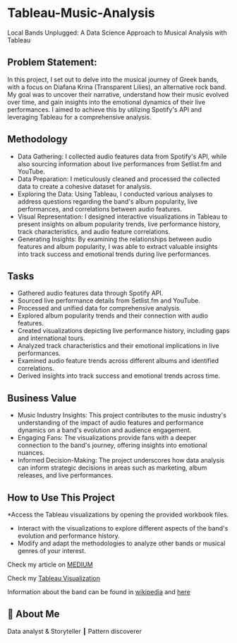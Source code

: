 # Tableau-Music-Analysis
Local Bands Unplugged: A Data Science Approach to Musical Analysis with Tableau


## Problem Statement:
In this project, I set out to delve into the musical journey of Greek bands, with a focus on Diafana Krina (Transparent Lilies), an alternative rock band. My goal was to uncover their narrative, understand how their music evolved over time, and gain insights into the emotional dynamics of their live performances. I aimed to achieve this by utilizing Spotify's API and leveraging Tableau for a comprehensive analysis.


## Methodology

* Data Gathering: I collected audio features data from Spotify's API, while also sourcing information about live performances from Setlist.fm and YouTube.
* Data Preparation: I meticulously cleaned and processed the collected data to create a cohesive dataset for analysis.
* Exploring the Data: Using Tableau, I conducted various analyses to address questions regarding the band's album popularity, live performances, and correlations between audio features.
* Visual Representation: I designed interactive visualizations in Tableau to present insights on album popularity trends, live performance history, track characteristics, and audio feature correlations.
* Generating Insights: By examining the relationships between audio features and album popularity, I was able to extract valuable insights into track success and emotional trends during live performances.


## Tasks

* Gathered audio features data through Spotify API.
* Sourced live performance details from Setlist.fm and YouTube.
* Processed and unified data for comprehensive analysis.
* Explored album popularity trends and their connection with audio features.
* Created visualizations depicting live performance history, including gaps and international tours.
* Analyzed track characteristics and their emotional implications in live performances.
* Examined audio feature trends across different albums and identified correlations.
* Derived insights into track success and emotional trends across time.

## Business Value

* Music Industry Insights: This project contributes to the music industry's understanding of the impact of audio features and performance dynamics on a band's evolution and audience engagement.
* Engaging Fans: The visualizations provide fans with a deeper connection to the band's journey, offering insights into emotional nuances.
* Informed Decision-Making: The project underscores how data analysis can inform strategic decisions in areas such as marketing, album releases, and live performances.

## How to Use This Project

*Access the Tableau visualizations by opening the provided workbook files.
* Interact with the visualizations to explore different aspects of the band's evolution and performance history.
* Modify and adapt the methodologies to analyze other bands or musical genres of your interest.

Check my article on [MEDIUM](https://medium.com/@dimmakriss/analyzing-local-bands-series-4c2f26bb5678)

Check my [Tableau Visualization](https://public.tableau.com/app/profile/dimmakris./viz/DiafanaKrinabandanalysis/final6)

Information about the band can be found in [wikipedia](https://en.wikipedia.org/wiki/Diafana_Krina) and [here](https://el.wikipedia.org/wiki/%CE%94%CE%B9%CE%AC%CF%86%CE%B1%CE%BD%CE%B1_%CE%9A%CF%81%CE%AF%CE%BD%CE%B1)

## 🚀 About Me
Data analyst & Storyteller ┃ Pattern discoverer 
